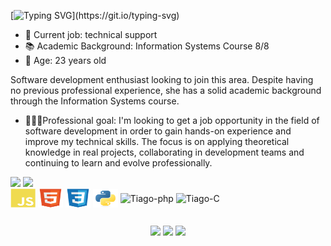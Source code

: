 [![Typing SVG](https://readme-typing-svg.demolab.com?font=Poppins&size=27&pause=1000&color=0031FF&center=true&vCenter=true&multiline=true&width=435&lines=Hello+my+name+is+Tiago+Santos;Welcome+to+my+GitHub!!!)](https://git.io/typing-svg)

- 💼 Current job: technical support
- 📚 Academic Background: Information Systems Course 8/8
- 🪪 Age: 23 years old

Software development enthusiast looking to join this area. Despite having no previous professional experience, she has a solid academic background through the Information Systems course.


- 🧑🏻‍💼Professional goal: I'm looking to get a job opportunity in the field of software development in order to gain hands-on experience and improve my technical skills. The focus is on applying theoretical knowledge in real projects, collaborating in development teams and continuing to learn and evolve professionally.
 
<div align= "left">
  <a href="https://github.com/tiagosts99"></a>
  <img height="180em" src="https://github-readme-stats.vercel.app/api?username=tiagosts99&show_icons=true&theme=github_dark&include_all_commits=true&count_private=true"/>
  <img height="180em" src="https://github-readme-stats.vercel.app/api/top-langs/?username=tiagosts99&layout=compact&langs_count=7&theme=github_dark"/>
</div>
<div alingn= "center">
  <img align="center" alt="Tiago-Js" height="30" width="40" src="https://raw.githubusercontent.com/devicons/devicon/master/icons/javascript/javascript-plain.svg">
  <img align="center" alt="Tiago-HTML" height="30" width="40" src="https://raw.githubusercontent.com/devicons/devicon/master/icons/html5/html5-original.svg">
  <img align="center" alt="Tiago-CSS" height="30" width="40" src="https://raw.githubusercontent.com/devicons/devicon/master/icons/css3/css3-original.svg">
  <img align="center" alt="Tiago-Python" height="30" width="40" src="https://raw.githubusercontent.com/devicons/devicon/master/icons/python/python-original.svg">
  <img align="center" alt="Tiago-php" height="30" width="40" src="https://cdn.jsdelivr.net/gh/devicons/devicon/icons/php/php-original.svg" />
  <img align="center" alt="Tiago-C" height="30" width="40" src="https://cdn.jsdelivr.net/gh/devicons/devicon/icons/c/c-original.svg" />
</div>
  
  ##
  
<div align= "center"> 
  <a href="https://www.linkedin.com/in/tiago-santos-973218156/"><img src="https://img.shields.io/badge/LinkedIn-0077B5?style=for-the-badge&logo=linkedin&logoColor=white"></a>
  <a href="https://www.codewars.com/users/Tiagosts"><img src="https://img.shields.io/badge/Codewars-B1361E?style=for-the-badge&logo=Codewars&logoColor=white"></a>
  <a href="https://br.pinterest.com/tiagosamuel_sts/"><img src="https://img.shields.io/badge/Pinterest-%23E60023.svg?&style=for-the-badge&logo=Pinterest&logoColor=white"></a>
</div>

##
 

